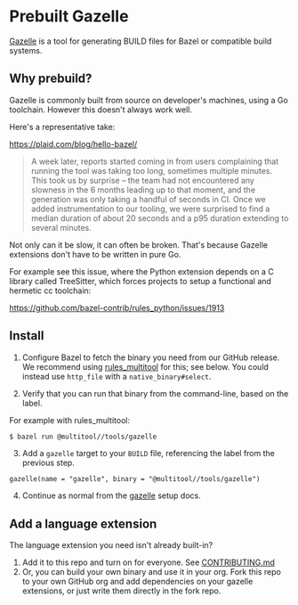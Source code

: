 # Prebuilt Gazelle

[Gazelle](https://github.com/bazelbuild/bazel-gazelle) is a tool for generating BUILD files for Bazel or compatible build systems.

## Why prebuild?

Gazelle is commonly built from source on developer's machines, using a Go toolchain.
However this doesn't always work well.

Here's a representative take:

https://plaid.com/blog/hello-bazel/

> A week later, reports started coming in from users complaining that running the tool was taking too long, sometimes multiple minutes. This took us by surprise – the team had not encountered any slowness in the 6 months leading up to that moment, and the generation was only taking a handful of seconds in CI. Once we added instrumentation to our tooling, we were surprised to find a median duration of about 20 seconds and a p95 duration extending to several minutes.

Not only can it be slow, it can often be broken. That's because Gazelle extensions don't have to be written in pure Go.

For example see this issue, where the Python extension depends on a C library called TreeSitter, which forces projects to setup a functional and hermetic cc toolchain:

https://github.com/bazel-contrib/rules_python/issues/1913

## Install

1. Configure Bazel to fetch the binary you need from our GitHub release. We recommend using [rules_multitool](https://github.com/theoremlp/rules_multitool) for this; see below. You could instead use `http_file` with a `native_binary#select`.

2. Verify that you can run that binary from the command-line, based on the label.

For example with rules_multitool:

```sh
$ bazel run @multitool//tools/gazelle
```

3. Add a `gazelle` target to your `BUILD` file, referencing the label from the previous step.

```starlark
gazelle(name = "gazelle", binary = "@multitool//tools/gazelle")
```

4. Continue as normal from the [gazelle](https://github.com/bazelbuild/bazel-gazelle) setup docs.

## Add a language extension

The language extension you need isn't already built-in?

1. Add it to this repo and turn on for everyone. See [CONTRIBUTING.md](CONTRIBUTING.md)
2. Or, you can build your own binary and use it in your org. Fork this repo to your own GitHub org and add dependencies on your gazelle extensions, or just write them directly in the fork repo.
